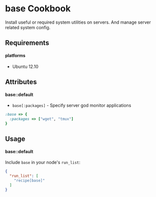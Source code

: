 base Cookbook
=============

Install useful or required system utilities on servers. And manage server related system config.

Requirements
------------

#### platforms

* Ubuntu 12.10

Attributes
----------

#### base::default

* `base[:packages]` - Specify server god monitor applications

```ruby
:base => {
  :packages => ["wget", "tmux"]
}
```

Usage
-----

#### base::default

Include `base` in your node's `run_list`:

```json
{
  "run_list": [
    "recipe[base]"
  ]
}
```
